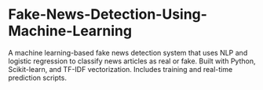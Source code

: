 # Fake-News-Detection-Using-Machine-Learning
A machine learning-based fake news detection system that uses NLP and logistic regression to classify news articles as real or fake. Built with Python, Scikit-learn, and TF-IDF vectorization. Includes training and real-time prediction scripts.

